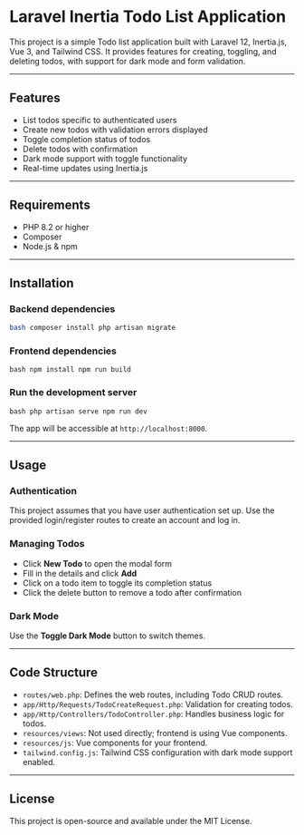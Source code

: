 # Laravel Inertia Todo List Application

This project is a simple Todo list application built with Laravel 12, Inertia.js, Vue 3, and Tailwind CSS. It provides features for creating, toggling, and deleting todos, with support for dark mode and form validation.

---

## Features

- List todos specific to authenticated users
- Create new todos with validation errors displayed
- Toggle completion status of todos
- Delete todos with confirmation
- Dark mode support with toggle functionality
- Real-time updates using Inertia.js

---

## Requirements

- PHP 8.2 or higher
- Composer
- Node.js & npm

---

## Installation

### Backend dependencies
```bash
bash composer install php artisan migrate
``` 

### Frontend dependencies
```
bash npm install npm run build
``` 

### Run the development server
```
bash php artisan serve npm run dev
``` 

The app will be accessible at `http://localhost:8000`.

---

## Usage

### Authentication

This project assumes that you have user authentication set up. Use the provided login/register routes to create an account and log in.

### Managing Todos

- Click **New Todo** to open the modal form
- Fill in the details and click **Add**
- Click on a todo item to toggle its completion status
- Click the delete button to remove a todo after confirmation

### Dark Mode

Use the **Toggle Dark Mode** button to switch themes.

---

## Code Structure

- `routes/web.php`: Defines the web routes, including Todo CRUD routes.
- `app/Http/Requests/TodoCreateRequest.php`: Validation for creating todos.
- `app/Http/Controllers/TodoController.php`: Handles business logic for todos.
- `resources/views`: Not used directly; frontend is using Vue components.
- `resources/js`: Vue components for your frontend.
- `tailwind.config.js`: Tailwind CSS configuration with dark mode support enabled.

---

## License

This project is open-source and available under the MIT License.
```
